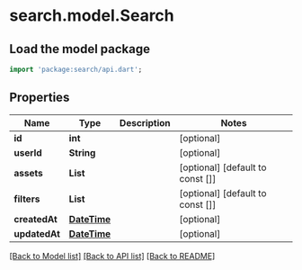 # search.model.Search

## Load the model package
```dart
import 'package:search/api.dart';
```

## Properties
Name | Type | Description | Notes
------------ | ------------- | ------------- | -------------
**id** | **int** |  | [optional] 
**userId** | **String** |  | [optional] 
**assets** | **List<int>** |  | [optional] [default to const []]
**filters** | **List<String>** |  | [optional] [default to const []]
**createdAt** | [**DateTime**](DateTime.md) |  | [optional] 
**updatedAt** | [**DateTime**](DateTime.md) |  | [optional] 

[[Back to Model list]](../README.md#documentation-for-models) [[Back to API list]](../README.md#documentation-for-api-endpoints) [[Back to README]](../README.md)



